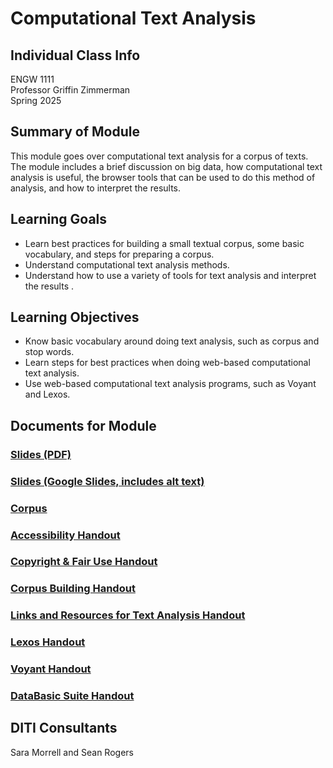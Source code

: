 # Computational Text Analysis

## Individual Class Info
ENGW 1111 
<br>
Professor Griffin Zimmerman
<br>
Spring 2025
<br>

## Summary of Module
This module goes over computational text analysis for a corpus of texts. The module includes a brief discussion on big data, how computational text analysis is useful, the browser tools that can be used to do this method of analysis, and how to interpret the results. 

## Learning Goals
- Learn best practices for building a small textual corpus, some basic vocabulary, and steps for preparing a corpus.
- Understand computational text analysis methods.
- Understand how to use a variety of tools for text analysis and interpret the results .

## Learning Objectives
- Know basic vocabulary around doing text analysis, such as corpus and stop words.
- Learn steps for best practices when doing web-based computational text analysis.
- Use web-based computational text analysis programs, such as Voyant and Lexos.

## Documents for Module

### [Slides (PDF)]()

### [Slides (Google Slides, includes alt text)](https://docs.google.com/presentation/d/1hntLiYDVx8hG67fForuJK8Zx2Y3Ay2my6BnmrSpdQm8/edit?usp=sharing)

### [Corpus](https://drive.google.com/drive/folders/1-1at6fwDylv4GKc7s4N6nNuosN_9u0Kl)

### [Accessibility Handout](https://github.com/NULabNortheastern/digitalassignmentshowcase/blob/main/handouts/general/Handout-Accessibility_in_Digital_Content.pdf)

### [Copyright & Fair Use Handout](https://github.com/NULabNortheastern/digitalassignmentshowcase/blob/main/handouts/general/Copyright-Fair-Use.pdf)

### [Corpus Building Handout](https://github.com/NULabNortheastern/digitalassignmentshowcase/blob/main/handouts/text-analysis/Handout-Corpus_Building.pdf)

### [Links and Resources for Text Analysis Handout](https://github.com/NULabNortheastern/digitalassignmentshowcase/blob/main/handouts/text-analysis/Handout-Links_Resources.pdf)

### [Lexos Handout](https://github.com/NULabNortheastern/digitalassignmentshowcase/blob/main/handouts/text-analysis/Handout-Lexos.pdf)

### [Voyant Handout](https://github.com/NULabNortheastern/digitalassignmentshowcase/blob/main/handouts/text-analysis/Handout-Voyant.pdf)

### [DataBasic Suite Handout](https://github.com/NULabNortheastern/digitalassignmentshowcase/blob/main/handouts/text-analysis/Handout-DataBasic_Suite.pdf)



## DITI Consultants
Sara Morrell and Sean Rogers

